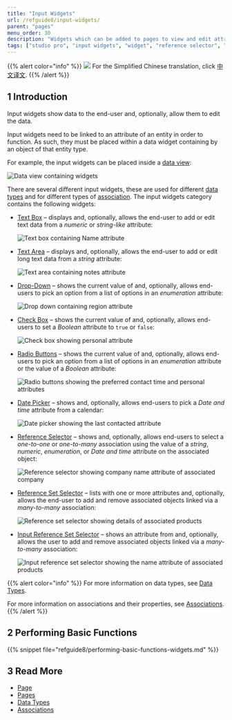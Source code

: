 ```yaml
---
title: "Input Widgets"
url: /refguide8/input-widgets/
parent: "pages"
menu_order: 30
description: "Widgets which can be added to pages to view and edit attributes of objects."
tags: ["studio pro", "input widgets", "widget", "reference selector", "reference set", "association", "edit", "data input"]
---
```


{{% alert color="info" %}}
<img src="attachments/chinese-translation/china.png" style="display: inline-block; margin: 0" /> For the Simplified Chinese translation, click [中文译文](https://cdn.mendix.tencent-cloud.com/documentation/refguide8/input-widgets.pdf).
{{% /alert %}}

## 1 Introduction

Input widgets show data to the end-user and, optionally, allow them to edit the data.

Input widgets need to be linked to an attribute of an entity in order to function. As such, they must be placed within a data widget containing by an object of that entity type.

For example, the input widgets can be placed inside a [data view](/refguide8/data-view/):

![Data view containing widgets](/attachments/refguide8/modeling/pages/input-widgets/data-view.png)

There are several different input widgets, these are used for different [data types](/refguide8/data-types/) and for different types of [association](/refguide8/associations/). The input widgets category contains the following widgets:

*   [Text Box](/refguide8/text-box/) – displays and, optionally, allows the end-user to add or edit text data from a *numeric* or *string-like* attribute:

    ![Text box containing Name attribute](/attachments/refguide8/modeling/pages/input-widgets/text-box.png)

*   [Text Area](/refguide8/text-area/) – displays and, optionally, allows the end-user to add or edit long text data from a *string* attribute:

    ![Text area containing notes attribute](/attachments/refguide8/modeling/pages/input-widgets/text-area.png)

*   [Drop-Down](/refguide8/drop-down/) – shows the current value of and, optionally, allows end-users to pick an option from a list of options in an *enumeration* attribute:

    ![Drop down containing region attribute](/attachments/refguide8/modeling/pages/input-widgets/drop-down.png)

*   [Check Box](/refguide8/check-box/) – shows the current value of and, optionally, allows end-users to set a *Boolean* attribute to `true` or `false`:

    ![Check box showing personal attribute](/attachments/refguide8/modeling/pages/input-widgets/check-box.png)

*   [Radio Buttons](/refguide8/radio-buttons/) – shows the current value of and, optionally, allows end-users to pick an option from a list of options in an *enumeration* attribute or the value of a *Boolean* attribute:

    ![Radio buttons showing the preferred contact time and personal attributes](/attachments/refguide8/modeling/pages/input-widgets/radio-buttons.png)

*   [Date Picker](/refguide8/date-picker/) – shows and, optionally, allows end-users to pick a *Date and time* attribute from a calendar:

    ![Date picker showing the last contacted attribute](/attachments/refguide8/modeling/pages/input-widgets/date-picker.png)

*   [Reference Selector](/refguide8/reference-selector/) – shows and, optionally, allows end-users to select a *one-to-one* or *one-to-many* association using the value of a *string*, *numeric*, *enumeration*, or *Date and time* attribute on the associated object:

    ![Reference selector showing company name attribute of associated company](/attachments/refguide8/modeling/pages/input-widgets/reference-selector.png)

*   [Reference Set Selector](/refguide8/reference-set-selector/) –  lists with one or more attributes and, optionally, allows the end-user to add and remove associated objects linked via a *many-to-many* association:

    ![Reference set selector showing details of associated products](/attachments/refguide8/modeling/pages/input-widgets/reference-set-selector.png)

*   [Input Reference Set Selector](/refguide8/input-reference-set-selector/) – shows an attribute from and, optionally, allows the user to add and remove associated objects linked via a *many-to-many* association:

    ![Input reference set selector showing the name attribute of associated products](/attachments/refguide8/modeling/pages/input-widgets/input-reference-set-selector.png)

{{% alert color="info" %}}
For more information on data types, see [Data Types](/refguide8/data-types/).

For more information on associations and their properties, see [Associations](/refguide8/associations/).
{{% /alert %}}

## 2 Performing Basic Functions

{{% snippet file="refguide8/performing-basic-functions-widgets.md" %}}

## 3 Read More

* [Page](/refguide8/page/)
* [Pages](/refguide8/pages/)
* [Data Types](/refguide8/data-types/)
* [Associations](/refguide8/associations/)
  